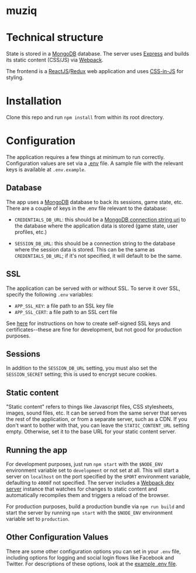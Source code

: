 # muziq


# Technical structure

State is stored in a [MongoDB](https://mongodb.com) database. The server uses [Express](http://expressjs.com/) and builds its static content (CSS/JS) via [Webpack](https://webpack.github.io/).

The frontend is a [ReactJS](https://facebook.github.io/react/)/[Redux](http://redux.js.org/) web application and uses [CSS-in-JS](http://cssinjs.org) for styling.

# Installation

Clone this repo and run `npm install` from within its root directory.

# Configuration

The application requires a few things at minimum to run correctly. Configuration values are set via a [.env](https://github.com/motdotla/dotenv) file. A sample file with the relevant keys is available at `.env.example`.

## Database

The app uses a [MongoDB](https://www.mongodb.com/) database to back its sessions, game state, etc. There are a couple of keys in the .env file relevant to the database:

- `CREDENTIALS_DB_URL`: this should be a [MongoDB connection string uri](https://docs.mongodb.com/manual/reference/connection-string/) to the database where the application data is stored (game state, user profiles, etc.)

- `SESSION_DB_URL`: this should be a connection string to the database where the session data is stored. This can be the same as `CREDENTIALS_DB_URL`; if it's not specified, it will default to be the same.


## SSL

The application can be served with or without SSL. To serve it over SSL, specify the following `.env` variables:

- `APP_SSL_KEY`: a file path to an SSL key file
- `APP_SSL_CERT`: a file path to an SSL cert file

See [here](https://devcenter.heroku.com/articles/ssl-certificate-self) for instructions on how to create self-signed SSL keys and certificates--these are fine for development, but not good for production purposes.


## Sessions

In addition to the `SESSION_DB_URL` setting, you must also set the `SESSION_SECRET` setting; this is used to encrypt secure cookies.


## Static content

"Static content" refers to things like Javascript files, CSS stylesheets, images, sound files, etc. It can be served from the same server that serves the rest of the application, or from a separate server, such as a CDN. If you don't want to bother with that, you can leave the `STATIC_CONTENT_URL` setting empty. Otherwise, set it to the base URL for your static content server.

## Running the app

For development purposes, just run `npm start` with the `$NODE_ENV` environment variable set to `development` or not set at all. This will start a server on `localhost` on the port specified by the `$PORT` environment variable, defaulting to `4000`if not specified. The server includes a [Webpack dev server](https://webpack.js.org/guides/development/#using-webpack-dev-server) instance that watches for changes to static content and automatically recompiles them and triggers a reload of the browser.

For production purposes, build a production bundle via `npm run build` and start the server by running `npm start` with the `$NODE_ENV` environment variable set to `production`.


## Other Configuration Values

There are some other configuration options you can set in your `.env` file, including options for logging and social login flows like Facebook and Twitter. For descriptions of these options, look at the [example .env file](.env.example).
